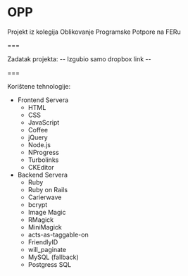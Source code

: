 OPP
===

Projekt iz kolegija Oblikovanje Programske Potpore na FERu

===

Zadatak projekta:
 -- Izgubio samo dropbox link --

 ===
 
 Korištene tehnologije:
  - Frontend Servera
     - HTML
     - CSS
     - JavaScript
     - Coffee
     - jQuery
     - Node.js
     - NProgress
     - Turbolinks
     - CKEditor
  - Backend Servera
     - Ruby
     - Ruby on Rails
     - Carierwave
     - bcrypt
     - Image Magic
     - RMagick
     - MiniMagick
     - acts-as-taggable-on
     - FriendlyID
     - will_paginate
     - MySQL (fallback)
     - Postgress SQL
  
